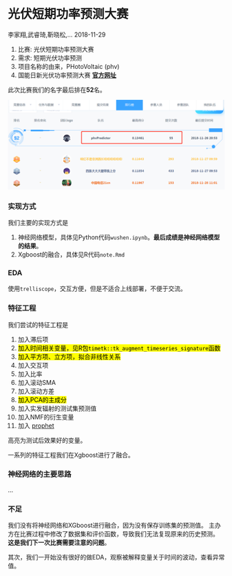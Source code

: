 光伏短期功率预测大赛
================
李家翔,武睿琦,靳晓松,…
2018-11-29

<!-- README.md is generated from README.Rmd. Please edit that file -->

1.  比赛: 光伏短期功率预测大赛
2.  需求: 短期光伏功率预测
3.  项目名称的由来，PHotoVoltaic (phv)
4.  国能日新光伏功率预测大赛
    [**官方网址**](http://www.dcjingsai.com/common/cmpt/%E5%9B%BD%E8%83%BD%E6%97%A5%E6%96%B0%E5%85%89%E4%BC%8F%E5%8A%9F%E7%8E%87%E9%A2%84%E6%B5%8B%E5%A4%A7%E8%B5%9B_%E7%AB%9E%E8%B5%9B%E4%BF%A1%E6%81%AF.html)

此次比赛我们的名字最后排在**52**名。

![](pic/rank.png)<!-- -->

### 实现方式

我们主要的实现方式是

1.  神经网络模型，具体见Python代码`wushen.ipynb`。**最后成绩是神经网络模型的结果**。
2.  Xgboost的融合，具体见R代码`note.Rmd`

### EDA

使用`trelliscope`，交互方便，但是不适合上线部署，不便于交流。

### 特征工程

我们尝试的特征工程是

1.  加入滞后项
2.  <mark>加入时间相关变量，见R包`timetk::tk_augment_timeseries_signature`函数</mark>
3.  <mark>加入平方项、立方项，拟合非线性关系</mark>
4.  加入交互项
5.  加入比率
6.  加入滚动SMA
7.  加入滚动方差
8.  <mark>加入PCA的主成分</mark>
9.  加入实发辐射的测试集预测值
10. 加入NMF的衍生变量
11. 加入 [prophet](https://github.com/facebook/prophet)

高亮为测试后效果好的变量。

一系列的特征工程我们在Xgboost进行了融合。

### 神经网络的主要思路

…

### 不足

我们没有将神经网络和XGboost进行融合，因为没有保存训练集的预测值。
主办方在比赛过程中修改了数据集和评价函数，导致我们无法复现原来的历史预测。
**这是我们下一次比赛需要注意的问题**。

其次，我们一开始没有很好的做EDA，观察被解释变量关于时间的波动，查看异常值。
